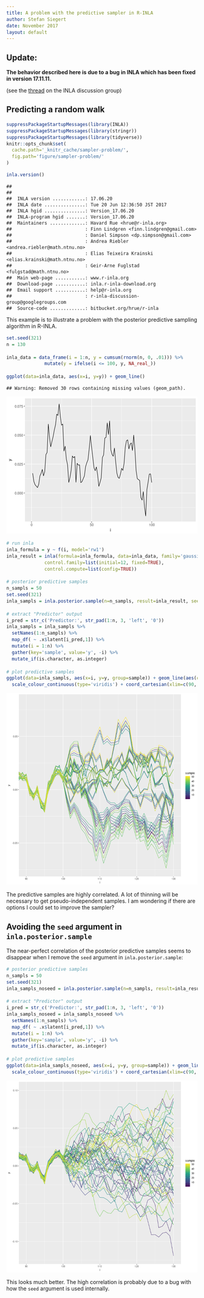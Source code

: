 ```yaml
---
title: A problem with the predictive sampler in R-INLA
author: Stefan Siegert
date: November 2017
layout: default
---
```


## Update:

**The behavior described here is due to a bug in INLA which has been fixed in version 17.11.11.**

(see the [thread](https://groups.google.com/forum/#!topic/r-inla-discussion-group/y7dAzbrXb6o) on the INLA discussion group)




## Predicting a random walk



```r
suppressPackageStartupMessages(library(INLA))
suppressPackageStartupMessages(library(stringr))
suppressPackageStartupMessages(library(tidyverse))
knitr::opts_chunk$set(
  cache.path='_knitr_cache/sampler-problem/',
  fig.path='figure/sampler-problem/'
)
```


```r
inla.version()
```

```
## 
## 
## 	INLA version ............: 17.06.20
## 	INLA date ...............: Tue 20 Jun 12:36:50 JST 2017
## 	INLA hgid ...............: Version_17.06.20
## 	INLA-program hgid .......: Version_17.06.20
## 	Maintainers .............: Havard Rue <hrue@r-inla.org>
## 	                         : Finn Lindgren <finn.lindgren@gmail.com>
## 	                         : Daniel Simpson <dp.simpson@gmail.com>
## 	                         : Andrea Riebler <andrea.riebler@math.ntnu.no>
## 	                         : Elias Teixeira Krainski <elias.krainski@math.ntnu.no>
## 	                         : Geir-Arne Fuglstad <fulgstad@math.ntnu.no>
## 	Main web-page ...........: www.r-inla.org
## 	Download-page ...........: inla.r-inla-download.org
## 	Email support ...........: help@r-inla.org
## 	                         : r-inla-discussion-group@googlegroups.com
## 	Source-code .............: bitbucket.org/hrue/r-inla
```






This example is to illustrate a problem with the posterior predictive sampling algorithm in R-INLA.


```r
set.seed(321)
n = 130

inla_data = data_frame(i = 1:n, y = cumsum(rnorm(n, 0, .01))) %>% 
              mutate(y = ifelse(i <= 100, y, NA_real_))

ggplot(data=inla_data, aes(x=i, y=y)) + geom_line()
```

```
## Warning: Removed 30 rows containing missing values (geom_path).
```

![plot of chunk rw1](figure/sampler-problem/rw1-1.png)


```r
# run inla 
inla_formula = y ~ f(i, model='rw1')
inla_result = inla(formula=inla_formula, data=inla_data, family='gaussian', 
              control.family=list(initial=12, fixed=TRUE),
              control.compute=list(config=TRUE))

# posterior predictive samples
n_sampls = 50
set.seed(321)
inla_sampls = inla.posterior.sample(n=n_sampls, result=inla_result, seed=123) 

# extract "Predictor" output
i_pred = str_c('Predictor:', str_pad(1:n, 3, 'left', '0'))
inla_sampls = inla_sampls %>% 
  setNames(1:n_sampls) %>%
  map_df( ~ .x$latent[i_pred,1]) %>%
  mutate(i = 1:n) %>%
  gather(key='sample', value='y', -i) %>%
  mutate_if(is.character, as.integer)

# plot predictive samples
ggplot(data=inla_sampls, aes(x=i, y=y, group=sample)) + geom_line(aes(colour=sample)) +
  scale_colour_continuous(type='viridis') + coord_cartesian(xlim=c(90, n))
```

![plot of chunk inla-rw1](figure/sampler-problem/inla-rw1-1.png)

The predictive samples are highly correlated. 
A lot of thinning will be necessary to get pseudo-independent samples.
I am wondering if there are options I could set to improve the sampler? 


## Avoiding the `seed` argument in `inla.posterior.sample`

The near-perfect correlation of the posterior predictive samples seems to disappear when I remove the `seed` argument in `inla.posterior.sample`:


```r
# posterior predictive samples
n_sampls = 50
set.seed(321)
inla_sampls_noseed = inla.posterior.sample(n=n_sampls, result=inla_result) 

# extract "Predictor" output
i_pred = str_c('Predictor:', str_pad(1:n, 3, 'left', '0'))
inla_sampls_noseed = inla_sampls_noseed %>% 
  setNames(1:n_sampls) %>%
  map_df( ~ .x$latent[i_pred,1]) %>%
  mutate(i = 1:n) %>%
  gather(key='sample', value='y', -i) %>%
  mutate_if(is.character, as.integer)

# plot predictive samples
ggplot(data=inla_sampls_noseed, aes(x=i, y=y, group=sample)) + geom_line(aes(colour=sample)) +
  scale_colour_continuous(type='viridis') + coord_cartesian(xlim=c(90, n))
```

![plot of chunk inla-rw1-noseed](figure/sampler-problem/inla-rw1-noseed-1.png)

This looks much better.
The high correlation is probably due to a bug with how the `seed` argument is used internally.


